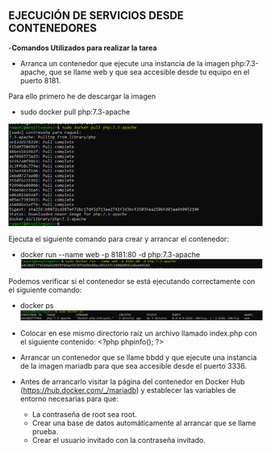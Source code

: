 ## EJECUCIÓN DE SERVICIOS DESDE CONTENEDORES ##

-**Comandos Utilizados  para realizar la tarea**

- Arranca un contenedor que ejecute una instancia de la imagen php:7.3-apache, que se llame web y que sea accesible desde tu equipo en el puerto 8181.

Para ello primero he de descargar la imagen
- sudo docker pull php:7.3-apache

![Imagenphp.png](https://github.com/Rardati/Despliegue/blob/main/Docker/Ejercicio4/Imagenphp.png)

Ejecuta el siguiente comando para crear y arrancar el contenedor:
- docker run --name web -p 8181:80 -d php:7.3-apache
![dockerRun.png](https://github.com/Rardati/Despliegue/blob/main/Docker/Ejercicio4/dockerRun.png)

Podemos verificar si el contenedor se está ejecutando correctamente con el siguiente comando:
- docker ps
![dockerps.png](https://github.com/Rardati/Despliegue/blob/main/Docker/Ejercicio4/dockerps.png)


- Colocar en ese mismo directorio raíz un archivo llamado index.php con el siguiente contenido: &lt;?php phpinfo(); ?>




- Arrancar un contenedor que se llame bbdd y que ejecute una instancia de la imagen mariadb para que sea accesible desde el puerto 3336.





- Antes de arrancarlo visitar la página del contenedor en Docker Hub (https://hub.docker.com/_/mariadb) y establecer las variables de entorno necesarias para que:
    - La contraseña de root sea root.
    - Crear una base de datos automáticamente al arrancar que se llame prueba.
    - Crear el usuario invitado con la contraseña invitado.



    